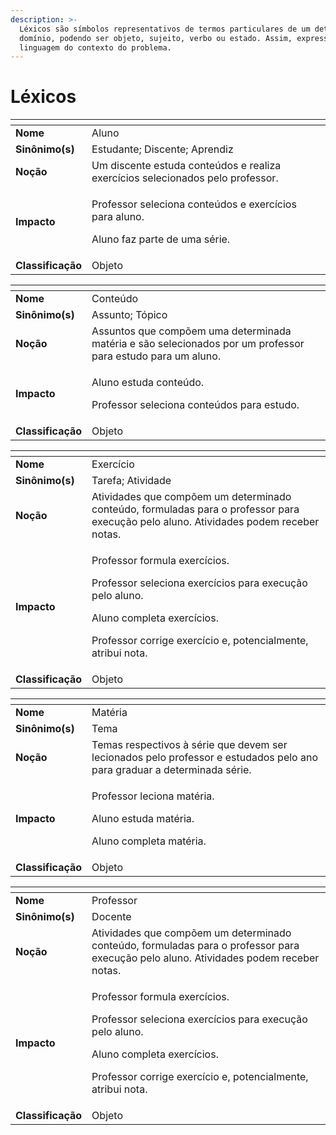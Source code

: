 ```yaml
---
description: >-
  Léxicos são símbolos representativos de termos particulares de um determinado
  domínio, podendo ser objeto, sujeito, verbo ou estado. Assim, expressam a
  linguagem do contexto do problema.
---
```


# Léxicos

<table>
  <thead>
    <tr>
      <th style="text-align:left"></th>
      <th style="text-align:left"></th>
    </tr>
  </thead>
  <tbody>
    <tr>
      <td style="text-align:left"><b>Nome</b>
      </td>
      <td style="text-align:left">Aluno</td>
    </tr>
    <tr>
      <td style="text-align:left"><b>Sinônimo(s)</b>
      </td>
      <td style="text-align:left">Estudante; Discente; Aprendiz</td>
    </tr>
    <tr>
      <td style="text-align:left"><b>Noção</b>
      </td>
      <td style="text-align:left">Um discente estuda conteúdos e realiza exercícios selecionados pelo professor.</td>
    </tr>
    <tr>
      <td style="text-align:left"><b>Impacto</b>
      </td>
      <td style="text-align:left">
        <p>Professor seleciona conteúdos e exercícios para aluno.</p>
        <p>Aluno faz parte de uma série.</p>
      </td>
    </tr>
    <tr>
      <td style="text-align:left"><b>Classificação</b>
      </td>
      <td style="text-align:left">Objeto</td>
    </tr>
  </tbody>
</table><table>
  <thead>
    <tr>
      <th style="text-align:left"></th>
      <th style="text-align:left"></th>
    </tr>
  </thead>
  <tbody>
    <tr>
      <td style="text-align:left"><b>Nome</b>
      </td>
      <td style="text-align:left">Conteúdo</td>
    </tr>
    <tr>
      <td style="text-align:left"><b>Sinônimo(s)</b>
      </td>
      <td style="text-align:left">Assunto; Tópico</td>
    </tr>
    <tr>
      <td style="text-align:left"><b>Noção</b>
      </td>
      <td style="text-align:left">Assuntos que compõem uma determinada matéria e são selecionados por um
        professor para estudo para um aluno.</td>
    </tr>
    <tr>
      <td style="text-align:left"><b>Impacto</b>
      </td>
      <td style="text-align:left">
        <p>Aluno estuda conteúdo.</p>
        <p>Professor seleciona conteúdos para estudo.</p>
      </td>
    </tr>
    <tr>
      <td style="text-align:left"><b>Classificação</b>
      </td>
      <td style="text-align:left">Objeto</td>
    </tr>
  </tbody>
</table><table>
  <thead>
    <tr>
      <th style="text-align:left"></th>
      <th style="text-align:left"></th>
    </tr>
  </thead>
  <tbody>
    <tr>
      <td style="text-align:left"><b>Nome</b>
      </td>
      <td style="text-align:left">Exercício</td>
    </tr>
    <tr>
      <td style="text-align:left"><b>Sinônimo(s)</b>
      </td>
      <td style="text-align:left">Tarefa; Atividade</td>
    </tr>
    <tr>
      <td style="text-align:left"><b>Noção</b>
      </td>
      <td style="text-align:left">Atividades que compõem um determinado conteúdo, formuladas para o professor
        para execução pelo aluno. Atividades podem receber notas.</td>
    </tr>
    <tr>
      <td style="text-align:left"><b>Impacto</b>
      </td>
      <td style="text-align:left">
        <p>Professor formula exercícios.</p>
        <p>Professor seleciona exercícios para execução pelo aluno.</p>
        <p>Aluno completa exercícios.</p>
        <p>Professor corrige exercício e, potencialmente, atribui nota.</p>
      </td>
    </tr>
    <tr>
      <td style="text-align:left"><b>Classificação</b>
      </td>
      <td style="text-align:left">Objeto</td>
    </tr>
  </tbody>
</table><table>
  <thead>
    <tr>
      <th style="text-align:left"></th>
      <th style="text-align:left"></th>
    </tr>
  </thead>
  <tbody>
    <tr>
      <td style="text-align:left"><b>Nome</b>
      </td>
      <td style="text-align:left">Matéria</td>
    </tr>
    <tr>
      <td style="text-align:left"><b>Sinônimo(s)</b>
      </td>
      <td style="text-align:left">Tema</td>
    </tr>
    <tr>
      <td style="text-align:left"><b>Noção</b>
      </td>
      <td style="text-align:left">Temas respectivos à série que devem ser lecionados pelo professor e estudados
        pelo ano para graduar a determinada série.</td>
    </tr>
    <tr>
      <td style="text-align:left"><b>Impacto</b>
      </td>
      <td style="text-align:left">
        <p>Professor leciona matéria.</p>
        <p>Aluno estuda matéria.</p>
        <p>Aluno completa matéria.</p>
      </td>
    </tr>
    <tr>
      <td style="text-align:left"><b>Classificação</b>
      </td>
      <td style="text-align:left">Objeto</td>
    </tr>
  </tbody>
</table><table>
  <thead>
    <tr>
      <th style="text-align:left"></th>
      <th style="text-align:left"></th>
    </tr>
  </thead>
  <tbody>
    <tr>
      <td style="text-align:left"><b>Nome</b>
      </td>
      <td style="text-align:left">Professor</td>
    </tr>
    <tr>
      <td style="text-align:left"><b>Sinônimo(s)</b>
      </td>
      <td style="text-align:left">Docente</td>
    </tr>
    <tr>
      <td style="text-align:left"><b>Noção</b>
      </td>
      <td style="text-align:left">Atividades que compõem um determinado conteúdo, formuladas para o professor
        para execução pelo aluno. Atividades podem receber notas.</td>
    </tr>
    <tr>
      <td style="text-align:left"><b>Impacto</b>
      </td>
      <td style="text-align:left">
        <p>Professor formula exercícios.</p>
        <p>Professor seleciona exercícios para execução pelo aluno.</p>
        <p>Aluno completa exercícios.</p>
        <p>Professor corrige exercício e, potencialmente, atribui nota.</p>
      </td>
    </tr>
    <tr>
      <td style="text-align:left"><b>Classificação</b>
      </td>
      <td style="text-align:left">Objeto</td>
    </tr>
  </tbody>
</table>

